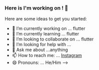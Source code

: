 ### Here is I'm working on !   👋



Here are some ideas to get you started:

- 🔭 I’m currently working on ... flutter
- 🌱 I’m currently learning ... flutter
- 👯 I’m looking to collaborate on ... flutter
- 🤔 I’m looking for help with ... 
- 💬 Ask me about ...anything
- 📫 How to reach me: ... [Instagram](www.instagram.com/sanal_p.k)
- 😄 Pronouns: ... He/Him
-->
